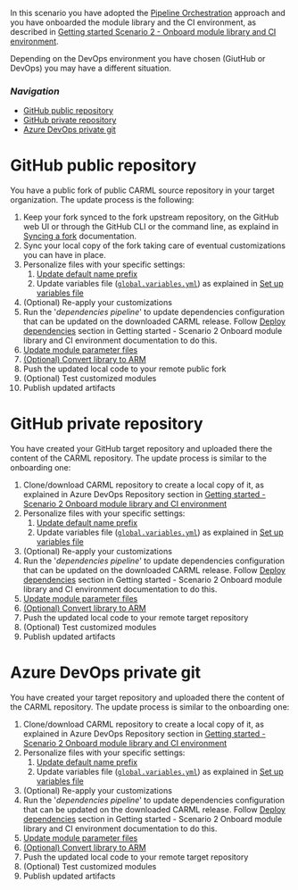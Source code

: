 In this scenario you have adopted the [Pipeline Orchestration](./Solution%20creation#pipeline-orchestration) approach and you have onboarded the module library and the CI environment, as described in [Getting started Scenario 2 - Onboard module library and CI environment](./Getting%20started%20-%20Scenario%201%20Onboard%20module%20library%20and%20CI%20environment).

Depending on the DevOps environment you have chosen (GiutHub or DevOps) you may have a different situation.

### _Navigation_

- [GitHub public repository](#lgithub-public-repository)
- [GitHub private repository](#github-private-repository)
- [Azure DevOps private git](#azure-devops-private-git)

# GitHub public repository
You have a public fork of public CARML source repository in your target organization.
The update process is the following:
1. Keep your fork synced to the fork upstream repository, on the GitHub web UI or through the GitHub CLI or the command line, as explaind in [Syncing a fork](https://docs.github.com/en/pull-requests/collaborating-with-pull-requests/working-with-forks/syncing-a-fork) documentation.
1. Sync your local copy of the fork taking care of eventual customizations you can have in place.
1. Personalize files with your specific settings:
    1. [Update default name prefix](./Getting%20started%20-%20Scenario%202%20Onboard%20module%20library%20and%20CI%20environment#31-update-default-nameprefix)
    1. Update variables file ([`global.variables.yml`](https://github.com/Azure/ResourceModules/blob/main/global.variables.yml)) as explained in [Set up variables file](./Getting%20started%20-%20Scenario%202%20Onboard%20module%20library%20and%20CI%20environment#322-set-up-variables-file)
1. (Optional) Re-apply your customizations
1. Run the '*dependencies pipeline*' to update dependencies configuration that can be updated on the downloaded CARML release. Follow [Deploy dependencies](./Fetching%20latest%20changes%20-%20Scenario%202%20Module%20library%20only#4-deploy-dependencies) section in Getting started - Scenario 2 Onboard module library and CI environment documentation to do this.
1. [Update module parameter files](./Getting%20started%20-%20Scenario%202%20Onboard%20module%20library%20and%20CI%20environment#5-update-module-parameter-files)
1. [(Optional) Convert library to ARM](./Fetching%20latest%20changes%20-%20Scenario%202%20Module%20library%20only#6-optional-convert-library-to-arm)
1. Push the updated local code to your remote public fork
1. (Optional) Test customized modules
1. Publish updated artifacts

# GitHub private repository
You have created your GitHub target repository and uploaded there the content of the CARML repository.
The update process is similar to the onboarding one:
1. Clone/download CARML repository to create a local copy of it, as explained in Azure DevOps Repository section in [Getting started - Scenario 2 Onboard module library and CI environment](./Getting%20started%20-%20Scenario%202%20Onboard%20module%20library%20and%20CI%20environment.md#2-forkclone-the-repository-into-your-devops-environment)
1. Personalize files with your specific settings:
    1. [Update default name prefix](./Getting%20started%20-%20Scenario%202%20Onboard%20module%20library%20and%20CI%20environment#31-update-default-nameprefix)
    1. Update variables file ([`global.variables.yml`](https://github.com/Azure/ResourceModules/blob/main/global.variables.yml)) as explained in [Set up variables file](./Getting%20started%20-%20Scenario%202%20Onboard%20module%20library%20and%20CI%20environment#322-set-up-variables-file)
1. (Optional) Re-apply your customizations
1. Run the '*dependencies pipeline*' to update dependencies configuration that can be updated on the downloaded CARML release. Follow [Deploy dependencies](./Fetching%20latest%20changes%20-%20Scenario%202%20Module%20library%20only#4-deploy-dependencies) section in Getting started - Scenario 2 Onboard module library and CI environment documentation to do this.
1. [Update module parameter files](./Getting%20started%20-%20Scenario%202%20Onboard%20module%20library%20and%20CI%20environment#5-update-module-parameter-files)
1. [(Optional) Convert library to ARM](./Fetching%20latest%20changes%20-%20Scenario%202%20Module%20library%20only#6-optional-convert-library-to-arm)
1. Push the updated local code to your remote target repository
1. (Optional) Test customized modules
1. Publish updated artifacts

# Azure DevOps private git
You have created your target repository and uploaded there the content of the CARML repository.
The update process is similar to the onboarding one:
1. Clone/download CARML repository to create a local copy of it, as explained in Azure DevOps Repository section in [Getting started - Scenario 2 Onboard module library and CI environment](./Getting%20started%20-%20Scenario%202%20Onboard%20module%20library%20and%20CI%20environment.md#2-forkclone-the-repository-into-your-devops-environment)
1. Personalize files with your specific settings:
    1. [Update default name prefix](./Getting%20started%20-%20Scenario%202%20Onboard%20module%20library%20and%20CI%20environment#31-update-default-nameprefix)
    1. Update variables file ([`global.variables.yml`](https://github.com/Azure/ResourceModules/blob/main/global.variables.yml)) as explained in [Set up variables file](./Getting%20started%20-%20Scenario%202%20Onboard%20module%20library%20and%20CI%20environment#323-set-up-variables-file)
1. (Optional) Re-apply your customizations
1. Run the '*dependencies pipeline*' to update dependencies configuration that can be updated on the downloaded CARML release. Follow [Deploy dependencies](./Fetching%20latest%20changes%20-%20Scenario%202%20Module%20library%20only#4-deploy-dependencies) section in Getting started - Scenario 2 Onboard module library and CI environment documentation to do this.
1. [Update module parameter files](./Getting%20started%20-%20Scenario%202%20Onboard%20module%20library%20and%20CI%20environment#5-update-module-parameter-files)
1. [(Optional) Convert library to ARM](./Fetching%20latest%20changes%20-%20Scenario%202%20Module%20library%20only#6-optional-convert-library-to-arm)
1. Push the updated local code to your remote target repository
1. (Optional) Test customized modules
1. Publish updated artifacts
